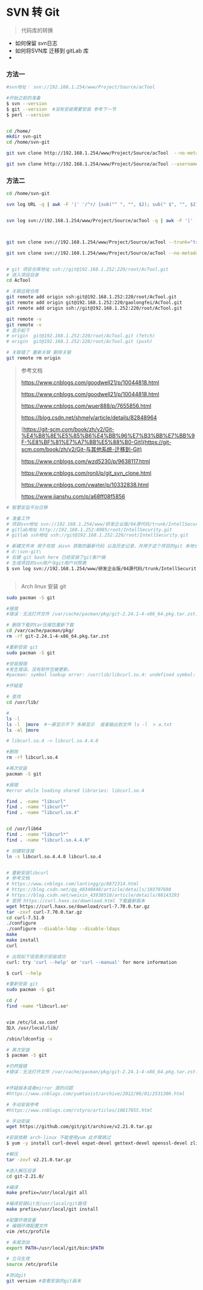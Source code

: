 # SVN 转 Git

> 代码库的转换

- 如何保留 svn日志
- 如何将SVN库 迁移到 gitLab 库
- 




### 方法一
``` bash
#svn地址： svn://192.168.1.254/www/Project/Source/acTool

#开始之前的准备
$ svn --version
$ git --version  #没有安装需要安装 参考下一节
$ perl --version


cd /home/
mkdir svn-git
cd /home/svn-git

git svn clone http://192.168.1.254/www/Project/Source/acTool  --no-metadata -T trunk -b branches -t tags

git svn clone http://192.168.1.254/www/Project/Source/acTool --username=admin --no-metadata --authors-file=users.txt

```

### 方法二
```bash
cd /home/svn-git

svn log URL -q | awk -F '|' '/^r/ {sub("^ ", "", $2); sub(" $", "", $2); print $2" = "$2" <"$2">"}' | sort -u > users.txt


svn log svn://192.168.1.254/www/Project/Source/acTool -q | awk -F '|' '/^r/ {sub("^ ", "", $2); sub(" $", "", $2); print $2" = "$2" <"$2">"}' | sort -u > users.txt



git svn clone svn://192.168.1.254/www/Project/Source/acTool --trunk="trunk" --tags="tags" --branches="branches" --authors-file=./users.txt --no-metadata 

git svn clone svn://192.168.1.254/www/Project/Source/acTool --no-metadata --authors-file=users.txt GitProject


# git 项目仓库地址 ssh://git@192.168.1.252:220/root/AcTool.git
# 进入项目目录
cd AcTool

# 关联远程仓库
git remote add origin ssh:git@192.168.1.252:220/root/AcTool.git
git remote add origin git@192.168.1.252:220/gaolongfei/AcTool.git
git remote add origin ssh://git@192.168.1.252:220/root/AcTool.git

git remote -v
git remote -v
# 显示如下
# origin  git@192.168.1.252:220/root/AcTool.git (fetch)
# origin  git@192.168.1.252:220/root/AcTool.git (push)

# 关联错了 重新关联 删除关联
git remote rm origin


```



> 参考文档 
>
> https://www.cnblogs.com/goodwell21/p/10044818.html
>
> https://www.cnblogs.com/goodwell21/p/10044818.html
>
> https://www.cnblogs.com/wuer888/p/7655856.html
>
> https://blog.csdn.net/shmely/article/details/82848964
>
> [https://git-scm.com/book/zh/v2/Git-%E4%B8%8E%E5%85%B6%E4%BB%96%E7%B3%BB%E7%BB%9F-%E8%BF%81%E7%A7%BB%E5%88%B0-Git](https://git-scm.com/book/zh/v2/Git-与其他系统-迁移到-Git)
>
> https://www.cnblogs.com/wzd5230/p/9638117.html
>
> https://www.cnblogs.com/ronli/p/git_svn_clone.html
>
> https://www.cnblogs.com/vwater/p/10332838.html
>
> https://www.jianshu.com/p/a68ff08f5856
>
> 

```bash
# 智慧安监平台迁移

# 准备工作
# 项目svn地址 svn://192.168.1.254/www/研发企业版/04源代码/trunk/IntellSecurity
# gitlab地址 http://192.168.1.252:8085/root/IntellSecurity.git
# gitlab ssh地址 ssh://git@192.168.1.252:220/root/IntellSecurity.git

# 新建文件夹 用于存放 从svn 获取的最新代码 以及历史记录，并用于这个项目的git 本地仓库
# d:\svn-git\
# 右键 git bash here 已经安装了git客户端
# 生成项目的svn用户与git用户对照表
$ svn log svn://192.168.1.254/www/研发企业版/04源代码/trunk/IntellSecurity -q | awk -F '|' '/^r/ {sub("^ ", "", $2); sub(" $", "", $2); print $2" = "$2" <"$2">"}' | sort -u > users.txt



```





> Arch linux 安装 git

```bash
sudo pacman -S git

#报错
#错误：无法打开文件 /var/cache/pacman/pkg/git-2.24.1-4-x86_64.pkg.tar.zst: Unrecognized archive format

# 删除下载的tar压缩包重新下载
cd /var/cache/pacman/pkg/
rm -rf git-2.24.1-4-x86_64.pkg.tar.zst

#重新安装 git
sudo pacman -S git

#安装报错
#发生错误，没有软件包被更新。
#pacman: symbol lookup error: /usr/lib/libcurl.so.4: undefined symbol: SSL_COMP_free_compression_methods

#怀疑是

# 查找
cd /usr/lib/

#
ls -l
ls -l  |more  #一屏显示不下 多屏显示  或者输出到文件 ls -l  > a.txt
ls -al |more

# libcurl.so.4 -> libcurl.so.4.4.0

#删除
rm -rf libcurl.so.4

#再次安装
pacman -S git

#报错
#error while loading shared libraries: libcurl.so.4

find . -name "libcurl"
find . -name "libcurl*"
find . -name "libcurl.so.4"


cd /usr/lib64
find . -name "libcurl*"
find . -name "libcurl.so.4.4.0"

# 创建软连接
ln -s libcurl.so.4.4.0 libcurl.so.4 


# 重新安装libcurl
# 参考文档 
# https://www.cnblogs.com/lantingg/p/8872314.html
# https://blog.csdn.net/qq_40340448/article/details/103707698
# https://blog.csdn.net/weixin_43938510/article/details/88143293
# 官网 https://curl.haxx.se/download.html 下载最新版本
wget https://curl.haxx.se/download/curl-7.70.0.tar.gz
tar -zxvf curl-7.70.0.tar.gz
cd curl-7.51.0
./configure
./configure --disable-ldap --disable-ldaps
make  
make install
curl

# 出现如下信息表示安装成功
curl: try 'curl --help' or 'curl --manual' for more information

$ curl --help

#重新安装 git
sudo pacman -S git

cd /
find -name *libcurl.so*


vim /etc/ld.so.conf
加入 /usr/local/lib/

/sbin/ldconfig -v

# 再次安装
$ pacman -S git

#仍然报错
#错误：无法打开文件 /var/cache/pacman/pkg/git-2.24.1-4-x86_64.pkg.tar.zst: Unrecognized archive format


#怀疑版本或者mirror 源的问题
#https://www.cnblogs.com/yumtaoist/archive/2012/06/01/2531306.html

# 手动安装参考 
#https://www.cnblogs.com/rstyro/articles/10817855.html

# 手动安装
wget https://github.com/git/git/archive/v2.21.0.tar.gz

#安装依赖 arch-linux 不能使用yum 此步骤跳过
$ yum -y install curl-devel expat-devel gettext-devel openssl-devel zlib-devel gcc perl-ExtUtils-MakeMaker

#解压
tar -zxvf v2.21.0.tar.gz

#进入解压目录
cd git-2.21.0/

#编译
make prefix=/usr/local/git all

#编译安装Git在/usr/local/git路径
make prefix=/usr/local/git install

#配置环境变量
# 编辑环境配置文件
vim /etc/profile

# 末尾添加
export PATH=/usr/local/git/bin:$PATH

# 立马生效
source /etc/profile

#测试git
git version #查看安装的git版本

```

